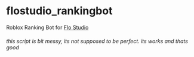 # flostudio_rankingbot

Roblox Ranking Bot for <a href="https://www.roblox.com/groups/12224071/Flo-Studio">Flo Studio</a> 

###### this script is bit messy, its not supposed to be perfect. its works and thats good
